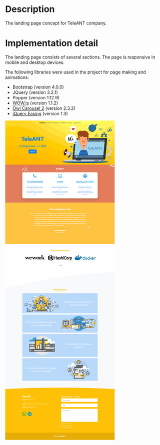 # Description

The landing page concept for TeleANT company.

# Implementation detail

The landing page consists of several sections. The page is responsive in mobile and desktop devices.

The following libraries were used in the project for page making and animations:

* Bootstrap (version 4.0.0)
* JQuery (version 3.2.1)
* Popper (version 1.12.9)
* [WOW.js](https://wowjs.uk/) (version 1.1.2)
* [Owl Carousel 2](https://owlcarousel2.github.io/OwlCarousel2/) (version 2.3.2)
* [jQuery Easing](https://github.com/gdsmith/jquery.easing) (version 1.3)

![](https://github.com/NogerbekNurzhan/TeleANT.kz/blob/master/screenshot.png)
